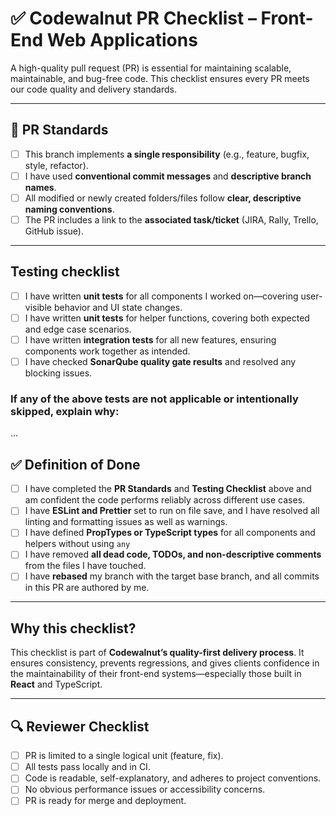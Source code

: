 # ✅ Codewalnut PR Checklist – Front-End Web Applications

A high-quality pull request (PR) is essential for maintaining scalable, maintainable, and bug-free code. This checklist ensures every PR meets our code quality and delivery standards.

---

## 🚀 PR Standards

- [ ] This branch implements **a single responsibility** (e.g., feature, bugfix, style, refactor).
- [ ] I have used **conventional commit messages** and **descriptive branch names**.
- [ ] All modified or newly created folders/files follow **clear, descriptive naming conventions**.
- [ ] The PR includes a link to the **associated task/ticket** (JIRA, Rally, Trello, GitHub issue).

---

## Testing checklist
- [ ] I have written **unit tests** for all components I worked on—covering user-visible behavior and UI state changes.
- [ ] I have written **unit tests** for helper functions, covering both expected and edge case scenarios.
- [ ] I have written **integration tests** for all new features, ensuring components work together as intended.
- [ ] I have checked **SonarQube quality gate results** and resolved any blocking issues.

### **If any of the above tests are not applicable or intentionally skipped, explain why:**
...

## ✅ Definition of Done

- [ ] I have completed the **PR Standards** and **Testing Checklist** above and am confident the code performs reliably across different use cases.
- [ ] I have **ESLint and Prettier** set to run on file save, and I have resolved all linting and formatting issues as well as warnings.
- [ ] I have defined **PropTypes or TypeScript types** for all components and helpers without using `any`
- [ ] I have removed **all dead code, TODOs, and non-descriptive comments** from the files I have touched.
- [ ] I have **rebased** my branch with the target base branch, and all commits in this PR are authored by me.

---

## Why this checklist?

This checklist is part of **Codewalnut’s quality-first delivery process**. It ensures consistency, prevents regressions, and gives clients confidence in the maintainability of their front-end systems—especially those built in **React** and TypeScript.

---

## 🔍 Reviewer Checklist

- [ ] PR is limited to a single logical unit (feature, fix).
- [ ] All tests pass locally and in CI.
- [ ] Code is readable, self-explanatory, and adheres to project conventions.
- [ ] No obvious performance issues or accessibility concerns.
- [ ] PR is ready for merge and deployment.
